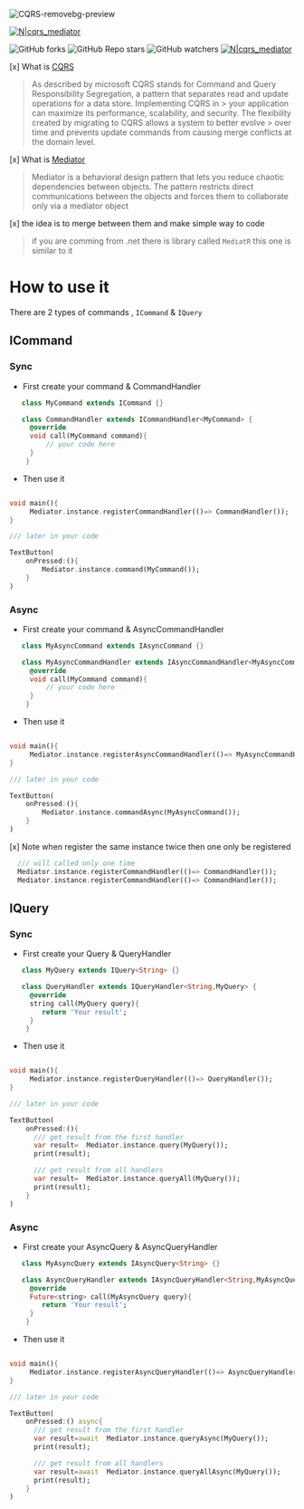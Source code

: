 
![CQRS-removebg-preview](https://user-images.githubusercontent.com/31937782/148718369-33d5526f-7d84-4d92-9dac-fb35736edea3.png)

[![N|cqrs_mediator](https://img.shields.io/github/v/release/mo-ah-dawood/cqrs_mediator?style=for-the-badge)](https://github.com/mo-ah-dawood/cqrs_mediator) 

![GitHub forks](https://img.shields.io/github/forks/mo-ah-dawood/cqrs_mediator?style=for-the-badge) ![GitHub Repo stars](https://img.shields.io/github/stars/mo-ah-dawood/cqrs_mediator?style=for-the-badge) ![GitHub watchers](https://img.shields.io/github/watchers/mo-ah-dawood/cqrs_mediator?style=for-the-badge) [![N|cqrs_mediator](https://img.shields.io/pub/v/cqrs_mediator.svg?style=for-the-badge)](https://pub.dev/packages/cqrs_mediator)

[x] What is [CQRS](https://docs.microsoft.com/en-us/azure/architecture/patterns/cqrs)

> As described by microsoft
> CQRS stands for Command and Query Responsibility Segregation, a pattern that separates read and update operations for a data store. Implementing CQRS in > your application can maximize its performance, scalability, and security. The flexibility created by migrating to CQRS allows a system to better evolve > over time and prevents update commands from causing merge conflicts at the domain level.

[x] What is [Mediator](https://en.wikipedia.org/wiki/Mediator_pattern)

> Mediator is a behavioral design pattern that lets you reduce chaotic dependencies between objects. The pattern restricts direct communications between the objects and forces them to collaborate only via a mediator object

[x] the idea is to merge between them and make simple way to code

> if you are comming from .net there is library called `MediatR` this one is similar to it

# How to use it

There are 2 types of commands , `ICommand` & `IQuery`

## ICommand

###  Sync

* First create your command & CommandHandler

```dart
   class MyCommand extends ICommand {}

   class CommandHandler extends ICommandHandler<MyCommand> {
     @override
     void call(MyCommand command){
         // your code here
     }
    }
```

* Then use it

```dart

void main(){
     Mediator.instance.registerCommandHandler(()=> CommandHandler());
}

/// later in your code

TextButton(
    onPressed:(){
        Mediator.instance.command(MyCommand());
    }
)

````

###  Async

* First create your command & AsyncCommandHandler

```dart
   class MyAsyncCommand extends IAsyncCommand {}

   class MyAsyncCommandHandler extends IAsyncCommandHandler<MyAsyncCommand> {
     @override
     void call(MyCommand command){
         // your code here
     }
    }
```

* Then use it

```dart

void main(){
     Mediator.instance.registerAsyncCommandHandler(()=> MyAsyncCommandHandler());
}

/// later in your code

TextButton(
    onPressed:(){
        Mediator.instance.commandAsync(MyAsyncCommand());
    }
)

````

[x] Note when register the same instance twice then one only be registered

```dart
  /// will called only one time
  Mediator.instance.registerCommandHandler(()=> CommandHandler());
  Mediator.instance.registerCommandHandler(()=> CommandHandler());
```

## IQuery

###  Sync

* First create your Query & QueryHandler

```dart
   class MyQuery extends IQuery<String> {}

   class QueryHandler extends IQueryHandler<String,MyQuery> {
     @override
     string call(MyQuery query){
        return 'Your result';
     }
    }
```

* Then use it

```dart

void main(){
     Mediator.instance.registerQueryHandler(()=> QueryHandler());
}

/// later in your code

TextButton(
    onPressed:(){
      /// get result from the first handler
      var result=  Mediator.instance.query(MyQuery());
      print(result);

      /// get result from all handlers
      var result=  Mediator.instance.queryAll(MyQuery());
      print(result);
    }
)

````

###  Async

* First create your AsyncQuery & AsyncQueryHandler

```dart
   class MyAsyncQuery extends IAsyncQuery<String> {}

   class AsyncQueryHandler extends IAsyncQueryHandler<String,MyAsyncQuery> {
     @override
     Future<string> call(MyAsyncQuery query){
        return 'Your result';
     }
    }
```

* Then use it

```dart

void main(){
     Mediator.instance.registerAsyncQueryHandler(()=> AsyncQueryHandler());
}

/// later in your code

TextButton(
    onPressed:() async{
      /// get result from the first handler
      var result=await  Mediator.instance.queryAsync(MyQuery());
      print(result);

      /// get result from all handlers
      var result=await  Mediator.instance.queryAllAsync(MyQuery());
      print(result);
    }
)

````

